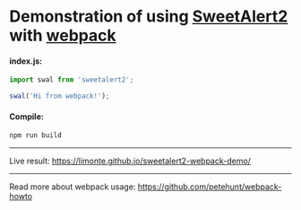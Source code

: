 # Demonstration of using [SweetAlert2](https://github.com/limonte/sweetalert2) with [webpack](https://webpack.github.io/)

#### index.js:
```js
import swal from 'sweetalert2';

swal('Hi from webpack!');
```

#### Compile:
```sh
npm run build
```

---

Live result: https://limonte.github.io/sweetalert2-webpack-demo/

---

Read more about webpack usage: https://github.com/petehunt/webpack-howto
